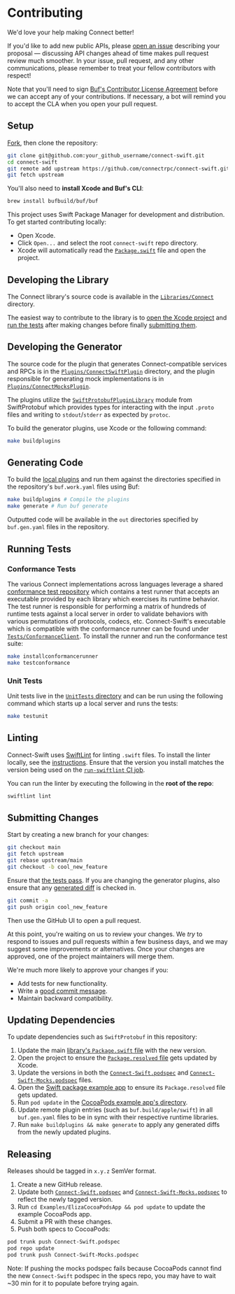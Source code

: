 Contributing
============

We'd love your help making Connect better!

If you'd like to add new public APIs, please [open an issue][open-issue]
describing your proposal &mdash; discussing API changes ahead of time makes
pull request review much smoother. In your issue, pull request, and any other
communications, please remember to treat your fellow contributors with
respect!

Note that you'll need to sign [Buf's Contributor License Agreement][cla]
before we can accept any of your contributions. If necessary, a bot will remind
you to accept the CLA when you open your pull request.

## Setup

[Fork][fork], then clone the repository:

```sh
git clone git@github.com:your_github_username/connect-swift.git
cd connect-swift
git remote add upstream https://github.com/connectrpc/connect-swift.git
git fetch upstream
```

You'll also need to **install Xcode and Buf's CLI**:

```sh
brew install bufbuild/buf/buf
```

This project uses Swift Package Manager for development and
distribution. To get started contributing locally:

- Open Xcode.
- Click `Open...` and select the root `connect-swift` repo directory.
- Xcode will automatically read the [`Package.swift`](../Package.swift)
  file and open the project.

## Developing the Library

The Connect library's source code is available in the
[`Libraries/Connect`](../Libraries/Connect) directory.

The easiest way to contribute to the library is to
[open the Xcode project](#setup) and
[run the tests](#running-tests) after making changes before finally
[submitting them](#submitting-changes).

## Developing the Generator

The source code for the plugin that generates Connect-compatible
services and RPCs is in the
[`Plugins/ConnectSwiftPlugin`](../Plugins/ConnectSwiftPlugin) directory,
and the plugin responsible for generating mock implementations is in
[`Plugins/ConnectMocksPlugin`](../Plugins/ConnectMocksPlugin).

The plugins utilize the [`SwiftProtobufPluginLibrary`][swift-plugin-library]
module from SwiftProtobuf which provides types for interacting with the input
`.proto` files and writing to `stdout`/`stderr` as expected by `protoc`.

To build the generator plugins, use Xcode or the following command:

```sh
make buildplugins
```

## Generating Code

To build the [local plugins](../Plugins) and run them against the directories
specified in the repository's `buf.work.yaml` files using Buf:

```sh
make buildplugins # Compile the plugins
make generate # Run buf generate
```

Outputted code will be available in the `out` directories specified by
`buf.gen.yaml` files in the repository.

## Running Tests

### Conformance Tests

The various Connect implementations across languages leverage a shared
[conformance test repository](https://github.com/connectrpc/conformance) which
contains a test runner that accepts an executable provided by each library
which exercises its runtime behavior. The test runner is responsible for
performing a matrix of hundreds of runtime tests against a local
server in order to validate behaviors with various permutations of
protocols, codecs, etc. Connect-Swift's executable which is compatible with
the conformance runner can be found under
[`Tests/ConformanceClient`](../Tests/ConformanceClient).
To install the runner and run the conformance test suite:

```sh
make installconformancerunner
make testconformance
```

### Unit Tests

Unit tests live in the [`UnitTests` directory](../Tests/UnitTests)
and can be run using the following command which starts up a local server
and runs the tests:

```sh
make testunit
```

## Linting

Connect-Swift uses [SwiftLint][swiftlint] for linting `.swift` files. To
install the linter locally, see the [instructions][swiftlint-install]. Ensure
that the version you install matches the version being used on the
[`run-swiftlint` CI job](./workflows/ci.yaml).

You can run the linter by executing the following in the **root of the repo**:

```sh
swiftlint lint
```

## Submitting Changes

Start by creating a new branch for your changes:

```sh
git checkout main
git fetch upstream
git rebase upstream/main
git checkout -b cool_new_feature
```

Ensure that [the tests pass](#running-tests). If you are changing the generator
plugins, also ensure that any [generated diff](#generating-code) is checked in.

```sh
git commit -a
git push origin cool_new_feature
```

Then use the GitHub UI to open a pull request.

At this point, you're waiting on us to review your changes. We *try* to respond
to issues and pull requests within a few business days, and we may suggest some
improvements or alternatives. Once your changes are approved, one of the
project maintainers will merge them.

We're much more likely to approve your changes if you:

* Add tests for new functionality.
* Write a [good commit message][commit-message].
* Maintain backward compatibility.

## Updating Dependencies

To update dependencies such as `SwiftProtobuf` in this repository:

1. Update the main [library's `Package.swift` file](../Package.swift) with the new version.
2. Open the project to ensure the [`Package.resolved` file](../Package.resolved) gets updated by Xcode.
3. Update the versions in both the [`Connect-Swift.podspec`](../Connect-Swift.podspec) and
   [`Connect-Swift-Mocks.podspec`](../Connect-Swift-Mocks.podspec) files.
4. Open the [Swift package example app](../Examples/ElizaSwiftPackageApp) to ensure its `Package.resolved` file gets updated.
5. Run `pod update` in the [CocoaPods example app's directory](../Examples/ElizaCocoaPodsApp).
6. Update remote plugin entries (such as `buf.build/apple/swift`) in all `buf.gen.yaml` files to be in sync with their respective runtime libraries.
7. Run `make buildplugins && make generate` to apply any generated diffs from the newly updated plugins.

## Releasing

Releases should be tagged in `x.y.z` SemVer format.

1. Create a new GitHub release.
2. Update both [`Connect-Swift.podspec`](../Connect-Swift.podspec) and
   [`Connect-Swift-Mocks.podspec`](../Connect-Swift-Mocks.podspec) to reflect
   the newly tagged version.
3. Run `cd Examples/ElizaCocoaPodsApp && pod update` to update the example CocoaPods app.
4. Submit a PR with these changes.
5. Push both specs to CocoaPods:

```sh
pod trunk push Connect-Swift.podspec
pod repo update
pod trunk push Connect-Swift-Mocks.podspec
```

Note: If pushing the mocks podspec fails because CocoaPods cannot find the new
`Connect-Swift` podspec in the specs repo, you may have to wait ~30 min
for it to populate before trying again.

[cla]: https://cla-assistant.io/connectrpc/connect-swift
[commit-message]: http://tbaggery.com/2008/04/19/a-note-about-git-commit-messages.html
[fork]: https://github.com/connectrpc/connect-swift/fork
[open-issue]: https://github.com/connectrpc/connect-swift/issues/new
[swiftlint]: https://github.com/realm/SwiftLint
[swiftlint-install]: https://github.com/realm/SwiftLint#installation
[swift-plugin-library]: https://github.com/apple/swift-protobuf/tree/main/Sources/SwiftProtobufPluginLibrary
